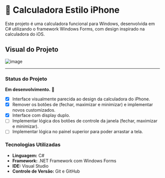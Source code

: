 # 📱 Calculadora Estilo iPhone

Este projeto é uma calculadora funcional para Windows, desenvolvida em C# utilizando o framework Windows Forms, com design inspirado na calculadora do iOS.

## Visual do Projeto

![image](https://github.com/user-attachments/assets/59a55a19-78d2-43a5-9b96-6432d775f509)

---

### Status do Projeto

**Em desenvolvimento.** 🚧

- [x] Interface visualmente parecida ao design da calculadora do iPhone.
- [x] Remover os botões de (fechar, maximizar e minimizar) e implementar novos customizados.
- [x] Interface com display duplo.
- [ ] Implementar lógica dos botões de controle da janela (fechar, maximizar e minimizar).
- [ ] Implementar lógica no painel superior para poder arrastar a tela.

### Tecnologias Utilizadas

* **Linguagem:** C#
* **Framework:** .NET Framework com Windows Forms
* **IDE:** Visual Studio
* **Controle de Versão:** Git e GitHub